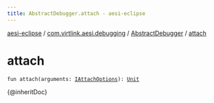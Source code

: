 ```yaml
---
title: AbstractDebugger.attach - aesi-eclipse
---
```


[aesi-eclipse](../../index.html) / [com.virtlink.aesi.debugging](../index.html) / [AbstractDebugger](index.html) / [attach](.)

# attach

`fun attach(arguments: `[`IAttachOptions`](../-i-attach-options/index.html)`): `[`Unit`](https://kotlinlang.org/api/latest/jvm/stdlib/kotlin/-unit/index.html)

{@inheritDoc}

